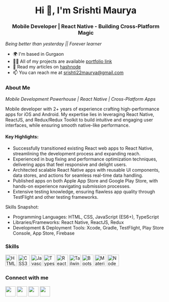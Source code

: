 
<h1 align="center">Hi 👋, I'm Srishti Maurya</h1>
<h3 align="center">Mobile Developer |  React Native - Building Cross-Platform Magic</h3>

*Being better than yesterday || Forever learner*

* 🌍 I'm based in Gurgaon
* 👨‍💻 All of my projects are available [portfolio link](http://srishti-maurya.netlify.app/)
* 📝 Read my articles on [hashnode](https://srishtimaurya.hashnode.dev/)
* 📫 You can reach me at [srishti22maurya@gmail.com](mailto:srishti22maurya@gmail.com)

### About Me 

*Mobile Development Powerhouse | React Native | Cross-Platform Apps*

Mobile developer with 2+ years of experience crafting high-performance apps for iOS and Android. My expertise lies in leveraging React Native, ReactJS, and Redux/Redux Toolkit to build intuitive and engaging user interfaces, while ensuring smooth native-like performance.

#### Key Highlights:

- Successfully transitioned existing React web apps to React Native, streamlining the development process and expanding reach.
- Experienced in bug fixing and performance optimization techniques, delivering apps that feel responsive and delight users.
- Architected scalable React Native apps with reusable UI components, data stores, and actions for seamless real-time data handling.
- Published apps on both Apple App Store and Google Play Store, with hands-on experience navigating submission processes.
- Extensive testing knowledge, ensuring flawless app quality through TestFlight and other testing frameworks.

Skills Snapshot:

- Programming Languages: HTML, CSS, JavaScript (ES6+), TypeScript
- Libraries/Frameworks: React Native, ReactJS, Redux
- Development & Deployment Tools: Xcode, Gradle, TestFlight, Play Store Console, App Store, Firebase

### Skills

<p align="left">
  <a href="https://developer.mozilla.org/en-US/docs/Glossary/HTML5" target="_blank" rel="noreferrer"><img src="https://raw.githubusercontent.com/danielcranney/readme-generator/main/public/icons/skills/html5-colored.svg" width="36" height="36" alt="HTML5" /></a>
  <a href="https://www.w3.org/TR/CSS/#css" target="_blank" rel="noreferrer"><img src="https://raw.githubusercontent.com/danielcranney/readme-generator/main/public/icons/skills/css3-colored.svg" width="36" height="36" alt="CSS3" /></a>
<a href="https://developer.mozilla.org/en-US/docs/Web/JavaScript" target="_blank" rel="noreferrer"><img src="https://raw.githubusercontent.com/danielcranney/readme-generator/main/public/icons/skills/javascript-colored.svg" width="36" height="36" alt="Javascript" /></a>
<a href="https://www.typescriptlang.org/" target="_blank" rel="noreferrer"><img src="https://raw.githubusercontent.com/danielcranney/readme-generator/main/public/icons/skills/typescript-colored.svg" width="36" height="36" alt="Typescript" /></a>
  <a href="https://reactjs.org/" target="_blank" rel="noreferrer"><img src="https://raw.githubusercontent.com/danielcranney/readme-generator/main/public/icons/skills/react-colored.svg" width="36" height="36" alt="React" /></a>
<a href="https://tailwindcss.com/" target="_blank" rel="noreferrer"><img src="https://raw.githubusercontent.com/danielcranney/readme-generator/main/public/icons/skills/tailwindcss-colored.svg" width="36" height="36" alt="TailwindCSS" /></a>
<a href="https://getbootstrap.com/" target="_blank" rel="noreferrer"><img src="https://raw.githubusercontent.com/danielcranney/readme-generator/main/public/icons/skills/bootstrap-colored.svg" width="36" height="36" alt="Bootstrap" /></a>
<a href="https://mui.com/" target="_blank" rel="noreferrer"><img src="https://raw.githubusercontent.com/danielcranney/readme-generator/main/public/icons/skills/materialui-colored.svg" width="36" height="36" alt="Material UI" /></a>
<a href="https://nodejs.org/en/" target="_blank" rel="noreferrer"><img src="https://raw.githubusercontent.com/danielcranney/readme-generator/main/public/icons/skills/nodejs-colored.svg" width="36" height="36" alt="NodeJS" /></a>
</p>


### Connect with me

<p align="left"> 
    <a href="https://www.github.com/srishti-maurya" target="_blank" rel="noreferrer"><img src="https://raw.githubusercontent.com/danielcranney/readme-generator/main/public/icons/socials/github.svg" width="32" height="32" /></a> 
    <a href="https://www.linkedin.com/in/mauryasrishti22/" target="_blank" rel="noreferrer"><img src="https://raw.githubusercontent.com/danielcranney/readme-generator/main/public/icons/socials/linkedin.svg" width="32" height="32" /></a> 
    <a href="https://www.twitter.com/SrishtiMaurya1?s=09" target="_blank" rel="noreferrer"><img src="https://raw.githubusercontent.com/danielcranney/readme-generator/main/public/icons/socials/twitter.svg" width="32" height="32" /></a> 
<a href="https://discord.com/users/Srishti Maurya#9317" target="_blank" rel="noreferrer"><img src="https://raw.githubusercontent.com/danielcranney/readme-generator/main/public/icons/socials/discord.svg" width="32" height="32" /></a> 
</p>
